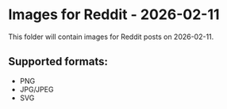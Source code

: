 # Images for Reddit - 2026-02-11

This folder will contain images for Reddit posts on 2026-02-11.

## Supported formats:
- PNG
- JPG/JPEG
- SVG
